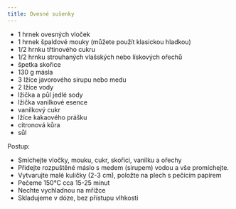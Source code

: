 ```yaml
---
title: Ovesné sušenky
---
```


- 1 hrnek ovesných vloček
- 1 hrnek špaldové mouky (můžete použít klasickou hladkou)
- 1/2 hrnku třtinového cukru
- 1/2 hrnku strouhaných vlašských nebo lískových ořechů
- špetka skořice
- 130 g másla
- 3 lžíce javorového sirupu nebo medu
- 2 lžíce vody
- lžička a půl jedlé sody
- lžička vanilkové esence
- vanilkový cukr
- lžíce kakaového prášku
- citronová kůra
- sůl

Postup:

- Smíchejte vločky, mouku, cukr, skořici, vanilku a ořechy
- Přidejte rozpuštěné máslo s medem (sirupem) vodou a vše promíchejte.
- Vytvarujte malé kuličky (2-3 cm), položte na plech s pečícím papírem
- Pečeme 150°C cca 15-25 minut
- Nechte vychladnou na mřížce
- Skladujeme v dóze, bez přístupu vlhkosti
